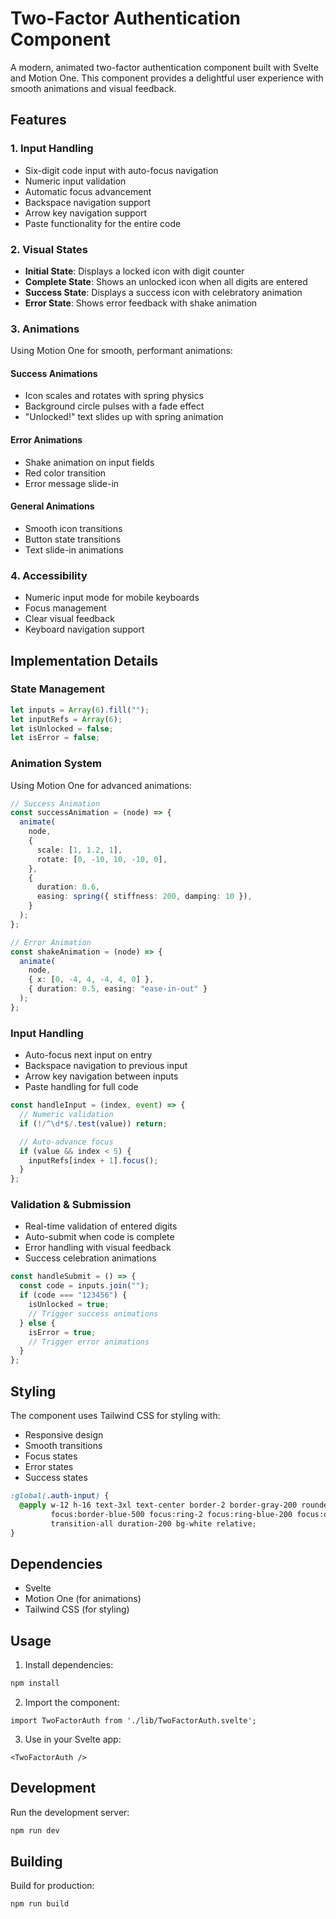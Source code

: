 # Two-Factor Authentication Component

A modern, animated two-factor authentication component built with Svelte and Motion One. This component provides a delightful user experience with smooth animations and visual feedback.

## Features

### 1. Input Handling

- Six-digit code input with auto-focus navigation
- Numeric input validation
- Automatic focus advancement
- Backspace navigation support
- Arrow key navigation support
- Paste functionality for the entire code

### 2. Visual States

- **Initial State**: Displays a locked icon with digit counter
- **Complete State**: Shows an unlocked icon when all digits are entered
- **Success State**: Displays a success icon with celebratory animation
- **Error State**: Shows error feedback with shake animation

### 3. Animations

Using Motion One for smooth, performant animations:

#### Success Animations

- Icon scales and rotates with spring physics
- Background circle pulses with a fade effect
- "Unlocked!" text slides up with spring animation

#### Error Animations

- Shake animation on input fields
- Red color transition
- Error message slide-in

#### General Animations

- Smooth icon transitions
- Button state transitions
- Text slide-in animations

### 4. Accessibility

- Numeric input mode for mobile keyboards
- Focus management
- Clear visual feedback
- Keyboard navigation support

## Implementation Details

### State Management

```typescript
let inputs = Array(6).fill("");
let inputRefs = Array(6);
let isUnlocked = false;
let isError = false;
```

### Animation System

Using Motion One for advanced animations:

```typescript
// Success Animation
const successAnimation = (node) => {
  animate(
    node,
    {
      scale: [1, 1.2, 1],
      rotate: [0, -10, 10, -10, 0],
    },
    {
      duration: 0.6,
      easing: spring({ stiffness: 200, damping: 10 }),
    }
  );
};

// Error Animation
const shakeAnimation = (node) => {
  animate(
    node,
    { x: [0, -4, 4, -4, 4, 0] },
    { duration: 0.5, easing: "ease-in-out" }
  );
};
```

### Input Handling

- Auto-focus next input on entry
- Backspace navigation to previous input
- Arrow key navigation between inputs
- Paste handling for full code

```typescript
const handleInput = (index, event) => {
  // Numeric validation
  if (!/^\d*$/.test(value)) return;

  // Auto-advance focus
  if (value && index < 5) {
    inputRefs[index + 1].focus();
  }
};
```

### Validation & Submission

- Real-time validation of entered digits
- Auto-submit when code is complete
- Error handling with visual feedback
- Success celebration animations

```typescript
const handleSubmit = () => {
  const code = inputs.join("");
  if (code === "123456") {
    isUnlocked = true;
    // Trigger success animations
  } else {
    isError = true;
    // Trigger error animations
  }
};
```

## Styling

The component uses Tailwind CSS for styling with:

- Responsive design
- Smooth transitions
- Focus states
- Error states
- Success states

```css
:global(.auth-input) {
  @apply w-12 h-16 text-3xl text-center border-2 border-gray-200 rounded-lg 
         focus:border-blue-500 focus:ring-2 focus:ring-blue-200 focus:outline-none
         transition-all duration-200 bg-white relative;
}
```

## Dependencies

- Svelte
- Motion One (for animations)
- Tailwind CSS (for styling)

## Usage

1. Install dependencies:

```bash
npm install
```

2. Import the component:

```svelte
import TwoFactorAuth from './lib/TwoFactorAuth.svelte';
```

3. Use in your Svelte app:

```svelte
<TwoFactorAuth />
```

## Development

Run the development server:

```bash
npm run dev
```

## Building

Build for production:

```bash
npm run build
```
